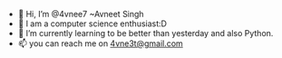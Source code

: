- 👋 Hi, I’m @4vnee7 ~Avneet Singh
- 👀 I am a computer science enthusiast:D
- 🌱 I’m currently learning to be better than yesterday and also Python. 
- 📫 you can reach me on 4vne3t@gmail.com

<!---
4vnee7/4vnee7 is a ✨ special ✨ repository because its `README.md` (this file) appears on your GitHub profile.
You can click the Preview link to take a look at your changes.
--->

